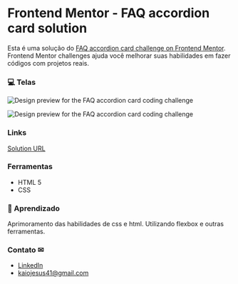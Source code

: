 # Frontend Mentor - FAQ accordion card solution

Esta é uma solução do [FAQ accordion card challenge on Frontend Mentor](https://www.frontendmentor.io/challenges/faq-accordion-card-XlyjD0Oam). Frontend Mentor challenges ajuda você melhorar suas habilidades em fazer códigos com projetos reais.

### 💻 Telas

![Design preview for the FAQ accordion card coding challenge](.github/preview_pc.png)

![Design preview for the FAQ accordion card coding challenge](.github/preview_cell.png)

### Links

[Solution URL](https://kaiojesus.github.io/Profile-card/assets/index.html)

### Ferramentas

- HTML 5
- CSS

### 📝 Aprendizado

Aprimoramento das habilidades de css e html. Utilizando flexbox e outras ferramentas.

### Contato ✉

- [LinkedIn](https://www.linkedin.com/in/kaio-jesus/) 
- [kaiojesus41@gmail.com](kaiojesus41@gmail.com)




